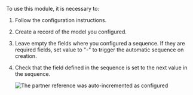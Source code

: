 To use this module, it is necessary to:

1.  Follow the configuration instructions.
2.  Create a record of the model you configured.
3.  Leave empty the fields where you configured a sequence. If they are
    required fields, set value to "-" to trigger the automatic sequence
    on creation.
4.  Check that the field defined in the sequence is set to the next
    value in the sequence.

    ![The partner reference was auto-incremented as configured](https://github.com/OCA/server-tools/assets/147538094/82698762-6ac2-4ac0-89ba-7c9b32ea5909)
